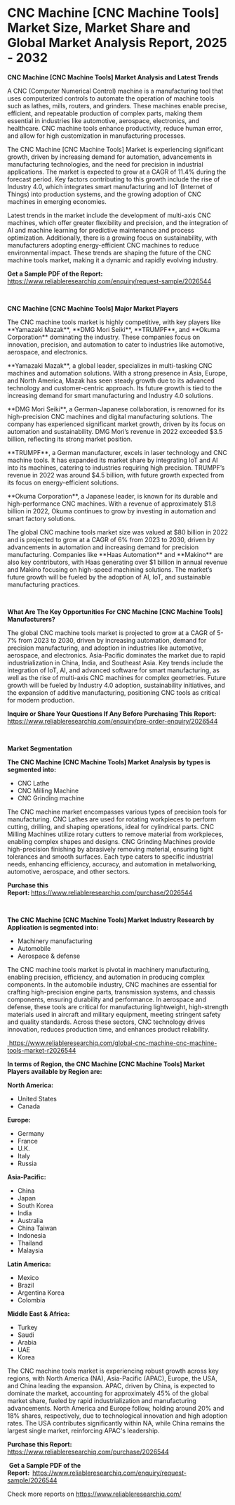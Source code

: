 <p><h1>CNC Machine [CNC Machine Tools] Market Size, Market Share and Global Market Analysis Report, 2025 - 2032</h1></p><p><strong>CNC Machine [CNC Machine Tools] Market Analysis and Latest Trends</strong></p>
<p><p>A CNC (Computer Numerical Control) machine is a manufacturing tool that uses computerized controls to automate the operation of machine tools such as lathes, mills, routers, and grinders. These machines enable precise, efficient, and repeatable production of complex parts, making them essential in industries like automotive, aerospace, electronics, and healthcare. CNC machine tools enhance productivity, reduce human error, and allow for high customization in manufacturing processes.</p><p>The CNC Machine [CNC Machine Tools] Market is experiencing significant growth, driven by increasing demand for automation, advancements in manufacturing technologies, and the need for precision in industrial applications. The market is expected to grow at a CAGR of 11.4% during the forecast period. Key factors contributing to this growth include the rise of Industry 4.0, which integrates smart manufacturing and IoT (Internet of Things) into production systems, and the growing adoption of CNC machines in emerging economies.</p><p>Latest trends in the market include the development of multi-axis CNC machines, which offer greater flexibility and precision, and the integration of AI and machine learning for predictive maintenance and process optimization. Additionally, there is a growing focus on sustainability, with manufacturers adopting energy-efficient CNC machines to reduce environmental impact. These trends are shaping the future of the CNC machine tools market, making it a dynamic and rapidly evolving industry.</p></p>
<p><strong>Get a Sample PDF of the Report:&nbsp;</strong> <a href="https://www.reliableresearchiq.com/enquiry/request-sample/2026544?utm_campaign=1102&utm_medium=2&utm_source=Github&utm_content=ia&utm_term=21012025&utm_id=cnc-machine-cnc-machine-tools">https://www.reliableresearchiq.com/enquiry/request-sample/2026544</a></p>
<p>&nbsp;</p>
<p><strong>CNC Machine [CNC Machine Tools] Major Market Players</strong></p>
<p><p>The CNC machine tools market is highly competitive, with key players like **Yamazaki Mazak**, **DMG Mori Seiki**, **TRUMPF**, and **Okuma Corporation** dominating the industry. These companies focus on innovation, precision, and automation to cater to industries like automotive, aerospace, and electronics.</p><p>**Yamazaki Mazak**, a global leader, specializes in multi-tasking CNC machines and automation solutions. With a strong presence in Asia, Europe, and North America, Mazak has seen steady growth due to its advanced technology and customer-centric approach. Its future growth is tied to the increasing demand for smart manufacturing and Industry 4.0 solutions.</p><p>**DMG Mori Seiki**, a German-Japanese collaboration, is renowned for its high-precision CNC machines and digital manufacturing solutions. The company has experienced significant market growth, driven by its focus on automation and sustainability. DMG Mori’s revenue in 2022 exceeded $3.5 billion, reflecting its strong market position.</p><p>**TRUMPF**, a German manufacturer, excels in laser technology and CNC machine tools. It has expanded its market share by integrating IoT and AI into its machines, catering to industries requiring high precision. TRUMPF’s revenue in 2022 was around $4.5 billion, with future growth expected from its focus on energy-efficient solutions.</p><p>**Okuma Corporation**, a Japanese leader, is known for its durable and high-performance CNC machines. With a revenue of approximately $1.8 billion in 2022, Okuma continues to grow by investing in automation and smart factory solutions.</p><p>The global CNC machine tools market size was valued at $80 billion in 2022 and is projected to grow at a CAGR of 6% from 2023 to 2030, driven by advancements in automation and increasing demand for precision manufacturing. Companies like **Haas Automation** and **Makino** are also key contributors, with Haas generating over $1 billion in annual revenue and Makino focusing on high-speed machining solutions. The market’s future growth will be fueled by the adoption of AI, IoT, and sustainable manufacturing practices.</p></p>
<p>&nbsp;</p>
<p><strong>What Are The Key Opportunities For CNC Machine [CNC Machine Tools] Manufacturers?</strong></p>
<p><p>The global CNC machine tools market is projected to grow at a CAGR of 5-7% from 2023 to 2030, driven by increasing automation, demand for precision manufacturing, and adoption in industries like automotive, aerospace, and electronics. Asia-Pacific dominates the market due to rapid industrialization in China, India, and Southeast Asia. Key trends include the integration of IoT, AI, and advanced software for smart manufacturing, as well as the rise of multi-axis CNC machines for complex geometries. Future growth will be fueled by Industry 4.0 adoption, sustainability initiatives, and the expansion of additive manufacturing, positioning CNC tools as critical for modern production.</p></p>
<p><strong>Inquire or Share Your Questions If Any Before Purchasing This Report:</strong> <a href="https://www.reliableresearchiq.com/enquiry/pre-order-enquiry/2026544?utm_campaign=1102&utm_medium=2&utm_source=Github&utm_content=ia&utm_term=21012025&utm_id=cnc-machine-cnc-machine-tools">https://www.reliableresearchiq.com/enquiry/pre-order-enquiry/2026544</a></p>
<p>&nbsp;</p>
<p><strong>Market Segmentation</strong></p>
<p><strong>The CNC Machine [CNC Machine Tools] Market Analysis by types is segmented into:</strong></p>
<p><ul><li>CNC Lathe</li><li>CNC Milling Machine</li><li>CNC Grinding machine</li></ul></p>
<p><p>The CNC machine market encompasses various types of precision tools for manufacturing. CNC Lathes are used for rotating workpieces to perform cutting, drilling, and shaping operations, ideal for cylindrical parts. CNC Milling Machines utilize rotary cutters to remove material from workpieces, enabling complex shapes and designs. CNC Grinding Machines provide high-precision finishing by abrasively removing material, ensuring tight tolerances and smooth surfaces. Each type caters to specific industrial needs, enhancing efficiency, accuracy, and automation in metalworking, automotive, aerospace, and other sectors.</p></p>
<p><strong>Purchase this Report:&nbsp;</strong><a href="https://www.reliableresearchiq.com/purchase/2026544?utm_campaign=1102&utm_medium=2&utm_source=Github&utm_content=ia&utm_term=21012025&utm_id=cnc-machine-cnc-machine-tools">https://www.reliableresearchiq.com/purchase/2026544</a></p>
<p>&nbsp;</p>
<p><strong>The CNC Machine [CNC Machine Tools] Market Industry Research by Application is segmented into:</strong></p>
<p><ul><li>Machinery manufacturing</li><li>Automobile</li><li>Aerospace & defense</li></ul></p>
<p><p>The CNC machine tools market is pivotal in machinery manufacturing, enabling precision, efficiency, and automation in producing complex components. In the automobile industry, CNC machines are essential for crafting high-precision engine parts, transmission systems, and chassis components, ensuring durability and performance. In aerospace and defense, these tools are critical for manufacturing lightweight, high-strength materials used in aircraft and military equipment, meeting stringent safety and quality standards. Across these sectors, CNC technology drives innovation, reduces production time, and enhances product reliability.</p></p>
<p><a href="https://www.reliableresearchiq.com/global-cnc-machine-cnc-machine-tools-market-r2026544?utm_campaign=1102&utm_medium=2&utm_source=Github&utm_content=ia&utm_term=21012025&utm_id=cnc-machine-cnc-machine-tools">&nbsp;https://www.reliableresearchiq.com/global-cnc-machine-cnc-machine-tools-market-r2026544</a></p>
<p><strong>In terms of Region, the CNC Machine [CNC Machine Tools] Market Players available by Region are:</strong></p>
<p>
    <p> <strong> North America: </strong>
        <ul>
            <li>United States</li>
            <li>Canada</li>
        </ul>
        </p> 
    <p> <strong> Europe: </strong>
        <ul>
            <li>Germany</li>
            <li>France</li>
            <li>U.K.</li>
            <li>Italy</li>
            <li>Russia</li>
        </ul>
        </p> 
    <p> <strong> Asia-Pacific: </strong>
        <ul>
            <li>China</li>
            <li>Japan</li>
            <li>South Korea</li>
            <li>India</li>
            <li>Australia</li>
            <li>China Taiwan</li>
            <li>Indonesia</li>
            <li>Thailand</li>
            <li>Malaysia</li>
        </ul>
        </p> 
    <p> <strong> Latin America: </strong>
        <ul>
            <li>Mexico</li>
            <li>Brazil</li>
            <li>Argentina Korea</li>
            <li>Colombia</li>
        </ul>
        </p> 
    <p> <strong> Middle East & Africa: </strong>
        <ul>
            <li>Turkey</li>
            <li>Saudi</li>
            <li>Arabia</li>
            <li>UAE</li>
            <li>Korea</li>
        </ul>
    </p>
    </p>
<p><p>The CNC machine tools market is experiencing robust growth across key regions, with North America (NA), Asia-Pacific (APAC), Europe, the USA, and China leading the expansion. APAC, driven by China, is expected to dominate the market, accounting for approximately 45% of the global market share, fueled by rapid industrialization and manufacturing advancements. North America and Europe follow, holding around 20% and 18% shares, respectively, due to technological innovation and high adoption rates. The USA contributes significantly within NA, while China remains the largest single market, reinforcing APAC's leadership.</p></p>
<p><strong>Purchase this Report: </strong><a href="https://www.reliableresearchiq.com/purchase/2026544?utm_campaign=1102&utm_medium=2&utm_source=Github&utm_content=ia&utm_term=21012025&utm_id=cnc-machine-cnc-machine-tools">https://www.reliableresearchiq.com/purchase/2026544</a></p>
<p>&nbsp;<strong>Get a Sample PDF of the Report:&nbsp;&nbsp;</strong><a href="https://www.reliableresearchiq.com/enquiry/request-sample/2026544?utm_campaign=1102&utm_medium=2&utm_source=Github&utm_content=ia&utm_term=21012025&utm_id=cnc-machine-cnc-machine-tools">https://www.reliableresearchiq.com/enquiry/request-sample/2026544</a></p>
<p><strong></strong></p>
<p>Check more reports on <a href="https://www.reliableresearchiq.com/?utm_campaign=1102&utm_medium=2&utm_source=Github&utm_content=ia&utm_term=21012025&utm_id=cnc-machine-cnc-machine-tools">https://www.reliableresearchiq.com/</a></p>